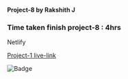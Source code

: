 **Project-8 by Rakshith J**

### Time taken finish project-8 : 4hrs

Netlify

[Project-1 live-link](https://live-class-project-7-rj.netlify.app/)

![Badge](https://img.shields.io/badge/Project--7-Live-brightgreen)

